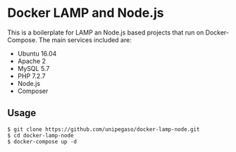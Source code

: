 # Docker LAMP and Node.js
This is a boilerplate for LAMP an Node.js based projects that run on Docker-Compose. 
The main services included are:
* Ubuntu 16.04
* Apache 2
* MySQL 5.7
* PHP 7.2.7
* Node.js
* Composer

## Usage
```
$ git clone https://github.com/unipegaso/docker-lamp-node.git
$ cd docker-lamp-node
$ docker-compose up -d
```
